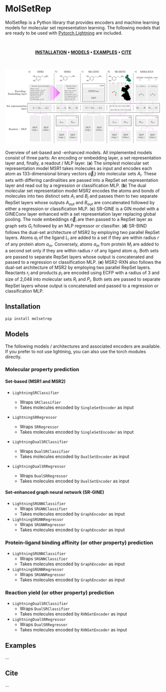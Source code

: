 # MolSetRep

MolSetRep is a Python library that provides encoders and machine learning models for molecular set representation learning. The following models that are ready to be used with [Pytorch Lightning](https://lightning.ai/docs/pytorch/stable/) are included.

<br />

<div align="center">

**[INSTALLATION](https://github.com/daenuprobst/molsetrep#installation) •
[MODELS](https://github.com/daenuprobst/molsetrep#models) •
[EXAMPLES](https://github.com/daenuprobst/molsetrep#examples) •
[CITE](https://github.com/daenuprobst/molsetrep#cite)**

</div>

<br />

![Overview of implemented architectures](assets/figure_1.png)

Overview of set-based and -enhanced models. All implemented models consist of three parts: An encoding or embedding layer, a set representation layer and, finally, a readout / MLP layer. (**a**) The simplest molecular set representation model MSR1 takes molecules as input and encodes each atom as 133-dimensional binary vectors $\vec{a}_i$} into molecular sets $A_i$. These sets with differing cardinalities are passed into a RepSet set representation layer and read out by a regression or classification MLP. (**b**) The dual molecular set representation model MSR2 encodes the atoms and bonds of molecules into two distinct sets $A_i$ and $B_i$ and passes them to two separate RepSet layers whose outputs $A_{out}$ and $B_{out}$ are concatenated followed by either a regression or classification MLP. (**c**) SR-GINE is a GIN model with a GINEConv layer enhanced with a set representation layer replacing global pooling. The node embeddings $\vec{n}_i$ are then passed to a RepSet layer as graph sets $G_i$ followed by an MLP regressor or classifier. (**d**) SR-BIND follows the dual-set architecture of MSR2 by employing two parallel RepSet layers. Atoms $a_l$ of the ligand $L_i$ are added to a set if they are within radius $r$ of any protein atom $a_m$. Conversely, atoms $a_m$ from protein $M_i$ are added to a second set only if they are within radius $r$ of any ligand atom $a_l$. Both sets are passed to separate RepSet layers whose output is concatenated and passed to a regression or classification MLP. (**e**) MSR2-RXN also follows the dual-set architecture of MSR2 by employing two parallel RepSet layers. Reactants $r_i$ and products $p_i$ are encoded using ECFP with a radius of 3 and size of 2,048 into molecular sets $R_i$ and $P_i$. Both sets are passed to separate RepSet layers whose output is concatenated and passed to a regression or classification MLP.

## Installation

```bash
pip install molsetrep
```

## Models

The following models / architectures and associated encoders are available. If you prefer to not use lightning, you can also use the torch modules directly.

### Molecular property prediction

#### Set-based (MSR1 and MSR2)

- `LightningSRClassifier`
  - Wraps `SRClassifier`
  - Takes molecules encoded by `SingleSetEncoder` as input
- `LightningSRRegressor`
  - Wraps `SRRegressor`
  - Takes molecules encoded by `SingleSetEncoder` as input

- `LightningDualSRClassifier`
  - Wraps `DualSRClassifier`
  - Takes molecules encoded by `DualSetEncoder` as input
- `LightningDualSRRegressor`
  - Wraps `DualSRRegressor`
  - Takes molecules encoded by `DualSetEncoder` as input

#### Set-enhanced graph neural network (SR-GINE)

- `LightningSRGNNClassifier`
  - Wraps `SRGNNClassifier`
  - Takes molecules encoded by `GraphEncoder` as input
- `LightningSRGNNRegressor`
  - Wraps `SRGNNRegressor`
  - Takes molecules encoded by `GraphEncoder` as input

### Protein-ligand binding affinity (or other property) prediction

- `LightningSRGNNClassifier`
  - Wraps `SRGNNClassifier`
  - Takes molecules encoded by `GraphEncoder` as input
- `LightningSRGNNRegressor`
  - Wraps `SRGNNRegressor`
  - Takes molecules encoded by `GraphEncoder` as input

### Reaction yield (or other property) prediction

- `LightningDualSRClassifier`
  - Wraps `DualSRClassifier`
  - Takes molecules encoded by `RXNSetEncoder` as input
- `LightningDualSRRegressor`
  - Wraps `DualSRRegressor`
  - Takes molecules encoded by `RXNSetEncoder` as input

## Examples

...

## Cite

...
